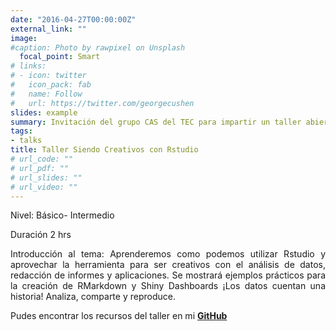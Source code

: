 ```yaml
---
date: "2016-04-27T00:00:00Z"
external_link: ""
image:
#caption: Photo by rawpixel on Unsplash
  focal_point: Smart
# links:
# - icon: twitter
#   icon_pack: fab
#   name: Follow
#   url: https://twitter.com/georgecushen
slides: example
summary: Invitación del grupo CAS del TEC para impartir un taller abierto a todo público.
tags:
- talks
title: Taller Siendo Creativos con Rstudio
# url_code: ""
# url_pdf: ""
# url_slides: ""
# url_video: ""
---
```


<div style="text-align: justify">
Nivel: Básico- Intermedio 

Duración 2 hrs

Introducción al tema: Aprenderemos como podemos utilizar Rstudio y aprovechar la herramienta para ser creativos con el análisis de datos, redacción de informes y aplicaciones. Se mostrará ejemplos prácticos para la creación de RMarkdown y Shiny Dashboards ¡Los datos cuentan una historia!  Analiza, comparte y reproduce.

Pudes encontrar los recursos del taller en mi [**GitHub**](https://github.com/cristal307/Taller_IEEE_Siendo_Creativos_R)

